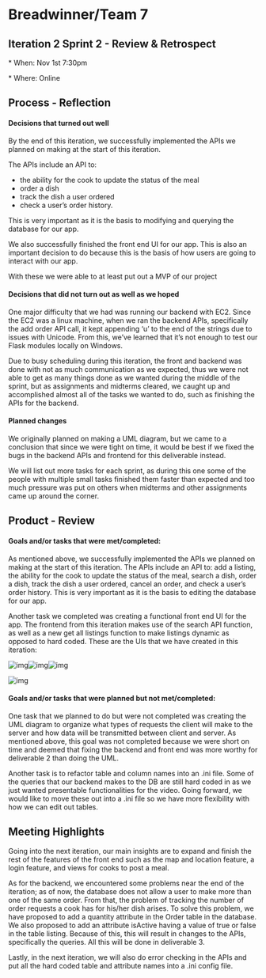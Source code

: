 # Breadwinner/Team 7

## Iteration 2 Sprint 2 - Review & Retrospect

 \* When: Nov 1st 7:30pm

 \* Where: Online

## Process - Reflection

#### Decisions that turned out well

By the end of this iteration, we successfully implemented the APIs we planned on making at the start of this iteration. 

The APIs include an API to: 

- the ability for the cook to update the status of the meal
- order a dish
- track the dish a user ordered
- check a user’s order history. 

This is very important as it is the basis to modifying and querying the database for our app.

We also successfully finished the front end UI for our app. This is also an important decision to do because this is the basis of how users are going to interact with our app. 

With these we were able to at least put out a MVP of our project


#### Decisions that did not turn out as well as we hoped

One major difficulty that we had was running our backend with EC2. Since the EC2 was a linux machine, when we ran the backend APIs, specifically the add order API call, it kept appending ‘u’ to the end of the strings due to issues with Unicode. From this, we’ve learned that it’s not enough to test our Flask modules locally on Windows.

Due to busy scheduling during this iteration, the front and backend was done with not as much communication as we expected, thus we were not able to get as many things done as we wanted during the middle of the sprint, but as assignments and midterms cleared, we caught up and accomplished almost all of the tasks we wanted to do, such as finishing the APIs for the backend. 

#### Planned changes

We originally planned on making a UML diagram, but we came to a conclusion that since we were tight on time, it would be best if we fixed the bugs in the backend APIs and frontend for this deliverable instead.

We will list out more tasks for each sprint, as during this one some of the people with multiple small tasks finished them faster than expected and too much pressure was put on others when midterms and other assignments came up around the corner.


## Product - Review

#### Goals and/or tasks that were met/completed:

 As mentioned above, we successfully implemented the APIs we planned on making at the start of this iteration. The APIs include an API to: add a listing, the ability for the cook to update the status of the meal, search a dish, order a dish, track the dish a user ordered, cancel an order, and check a user’s order history. This is very important as it is the basis to editing the database for our app.

Another task we completed was creating a functional front end UI for the app. The frontend from this iteration makes use of the search API function, as well as a new get all listings function to make listings dynamic as opposed to hard coded. These are the UIs that we have created in this iteration:

![img](https://lh5.googleusercontent.com/Cyphew25vT_4p3WcKymfLfO4ZNKR_XolzHLK02EmS2gIPM_HmY_JwG5YrfKAeztRRMUOm0xTAaq-xuq9uh_ZcoJxM4pcphZKxxiQmtaHdVXA_aUTIjjS5s0fPwMWEVdURfvkiWpu)![img](https://lh3.googleusercontent.com/tKtivpBFBn_Hf2xR9x4X2YEvkUcABIuojGNNQ5tkz6AdEUVe_WS6WpptIS8reOmJbcqRapOxWkLiaZcFIgM5XsyMy6pVHM0RP8oZQspRH281Zg02MzSkGo2xDIQK-IcjoVw80heb)![img](https://lh5.googleusercontent.com/OkG6jb7tIT6vDd4a4n05TELJt8bCmsu_hD7VYu7zcGMwW_BMMxVOgtfybttdzkC6C97e7tPfKgbHSzbvciXi3mdLZRGUkHehwzoLWdZj3U1QIGOHB9Y3ab5dgNayduVT2sIH_Y4U)

![img](https://lh5.googleusercontent.com/x_fOABYLzleHvwlt8-Rs9eOngXhHIV7iYwq3MjMYOXl0MgK-sp-Uaw_84C2XNpkVnokOA0-X-iNJm06_G4DxiKFDW7d9ibzYqk1SQIziKrOe1LfTSjHa1a0KKDzl5Lg82DtxKsck)


#### Goals and/or tasks that were planned but not met/completed:

One task that we planned to do but were not completed was creating the UML diagram to organize what types of requests the client will make to the server and how data will be transmitted between client and server. As mentioned above, this goal was not completed because we were short on time and deemed that fixing the backend and front end was more worthy for deliverable 2 than doing the UML.

Another task is to refactor table and column names into an .ini file. Some of the queries that our backend makes to the DB are still hard coded in as we just wanted presentable functionalities for the video. Going forward, we would like to move these out into a .ini file so we have more flexibility with how we can edit out tables.


## Meeting Highlights

Going into the next iteration, our main insights are to expand and finish the rest of the features of the front end such as the map and location feature, a login feature, and views for cooks to post a meal. 

As for the backend, we encountered some problems near the end of the iteration; as of now, the database does not allow a user to make more than one of the same order. From that, the problem of tracking the number of order requests a cook has for his/her dish arises. To solve this problem, we have proposed to add a quantity attribute in the Order table in the database. We also proposed to add an attribute isActive having a value of true or false in the table listing. Because of this, this will result in changes to the APIs, specifically the queries. All this will be done in deliverable 3.

Lastly, in the next iteration, we will also do error checking in the APIs and put all the hard coded table and attribute names into a .ini config file.